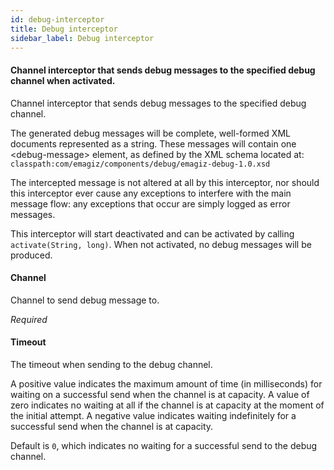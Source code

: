 ```yaml
---
id: debug-interceptor
title: Debug interceptor
sidebar_label: Debug interceptor
---
```

#### Channel interceptor that sends debug messages to the specified debug channel when activated.
Channel interceptor that sends debug messages to the specified debug channel.

The generated debug messages will be complete, well-formed XML documents represented as a string. These messages will contain one &lt;debug-message&gt; element, as defined by the XML schema located at:
<code>classpath:com/emagiz/components/debug/emagiz-debug-1.0.xsd</code>

The intercepted message is not altered at all by this interceptor, nor should this interceptor ever cause any exceptions to interfere with the main message flow: any exceptions that occur are simply logged as error messages.

This interceptor will start deactivated and can be activated by calling <code>activate(String, long)</code>. When not activated, no debug messages will be produced.

#### Channel
Channel to send debug message to.

<i>Required</i>

#### Timeout
The timeout when sending to the debug channel.

A positive value indicates the maximum amount of time (in milliseconds) for waiting on a successful send when the channel is at capacity. A value of zero indicates no waiting at all if the channel is at capacity at the moment of the initial attempt. A negative value indicates waiting indefinitely for a successful send when the channel is at capacity.

Default is <code>0</code>, which indicates no waiting for a successful send to the debug channel.

